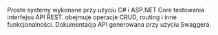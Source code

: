 Proste systemy wykonane przy użyciu C# i ASP.NET Core
testowania interfejsu API REST. obejmuje operacje CRUD, routing i inne funkcjonalności.
Dokumentacja API  generowana przy użyciu Swaggera.
